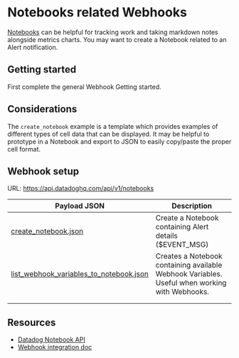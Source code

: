 # Notebooks related Webhooks
[Notebooks](https://docs.datadoghq.com/notebooks/) can be helpful for tracking work and taking markdown notes alongside metrics charts. You may want to create a Notebook related to an Alert notification.

## Getting started
First complete the general Webhook Getting started.

## Considerations
The `create_notebook` example is a template which provides examples of different types of cell data that can be displayed. It may be helpful to prototype in a Notebook and export to JSON to easily copy/paste the proper cell format.

## Webhook setup
URL: https://api.datadoghq.com/api/v1/notebooks

| Payload JSON                            | Description                                                                                   |
|-----------------------------------------|-----------------------------------------------------------------------------------------------|
| [create_notebook.json ](/webhooks/Notebooks/create_notebook.json)                   | Create a Notebook containing Alert details ($EVENT_MSG)                                       |
| [list_webhook_variables_to_notebook.json](/webhooks/Notebooks/list_webhook_variables_to_notebook.json) | Creates a Notebook containing available Webhook Variables. Useful when working with Webhooks. |
|                                         |                                                                                               |
|                                         |                                                                                               |

## Resources
* [Datadog Notebook API](https://docs.datadoghq.com/api/latest/notebooks/)
* [Webhook integration doc](https://docs.datadoghq.com/integrations/webhooks)
